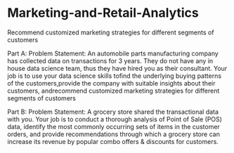 # Marketing-and-Retail-Analytics
Recommend customized marketing strategies for different segments of customers

Part A: 
Problem Statement:
 An automobile parts manufacturing company has collected data on transactions for 3 years. They do not have any in
house data science team, thus they have hired you as their consultant. Your job is to use your data science skills 
tofind the underlying buying patterns of the customers,provide the company with suitable insights about their 
customers, andrecommend customized marketing strategies for different segments of customers


Part B: 
Problem Statement:
 A grocery store shared the transactional data with you. Your job is to conduct a thorough analysis of Point of Sale 
(POS) data, identify the most commonly occurring sets of items in the customer orders, and provide recommendations 
through which a grocery store can increase its revenue by popular combo offers & discounts for customers.

